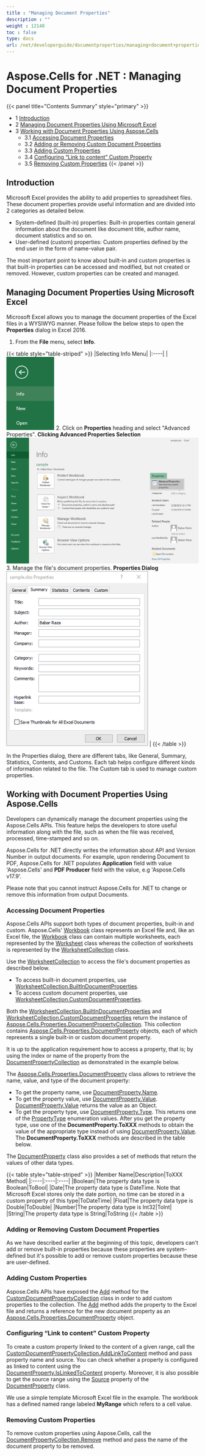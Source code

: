 ```yaml
---
title : "Managing Document Properties" 
description : "" 
weight : 12140 
toc : false
type: docs
url: /net/developerguide/documentproperties/managing+document+properties/
---
```


# Aspose.Cells for .NET : Managing Document Properties



{{< panel title="Contents Summary" style="primary" >}}
*   1 [Introduction](#introduction)
*   2 [Managing Document Properties Using Microsoft Excel](#managing-document-properties-using-microsoft-excel)
*   3 [Working with Document Properties Using Aspose.Cells](#working-with-document-properties-using-aspose.cells)
    *   3.1 [Accessing Document Properties](#accessing-document-properties)
    *   3.2 [Adding or Removing Custom Document Properties](#adding-or-removing-custom-document-properties)
    *   3.3 [Adding Custom Properties](#adding-custom-properties)
    *   3.4 [Configuring “Link to content” Custom Property](#configuring-“link-to-content”-custom-property)
    *   3.5 [Removing Custom Properties](#removing-custom-properties)
{{< /panel >}}
## Introduction

Microsoft Excel provides the ability to add properties to spreadsheet files. These document properties provide useful information and are divided into 2 categories as detailed below.

*   System-defined (built-in) properties: Built-in properties contain general information about the document like document title, author name, document statistics and so on.
*   User-defined (custom) properties: Custom properties defined by the end user in the form of name-value pair.

The most important point to know about built-in and custom properties is that built-in properties can be accessed and modified, but not created or removed. However, custom properties can be created and managed.

## Managing Document Properties Using Microsoft Excel

Microsoft Excel allows you to manage the document properties of the Excel files in a WYSIWYG manner. Please follow the below steps to open the **Properties** dialog in Excel 2016.

1.  From the **File** menu, select **Info**.
    
{{< table style="table-striped" >}}
|Selecting Info Menu|
|:----|
|        ![image](22773812.png)    2.  Click on **Properties** heading and select "Advanced Properties".        **Clicking Advanced Properties Selection**        ![image](22773813.png)    3.  Manage the file's document properties.        **Properties Dialog**        ![image](22773814.png)    |
{{< /table >}}

In the Properties dialog, there are different tabs, like General, Summary, Statistics, Contents, and Customs. Each tab helps configure different kinds of information related to the file. The Custom tab is used to manage custom properties.

## Working with Document Properties Using Aspose.Cells

Developers can dynamically manage the document properties using the Aspose.Cells APIs. This feature helps the developers to store useful information along with the file, such as when the file was received, processed, time-stamped and so on.

Aspose.Cells for .NET directly writes the information about API and Version Number in output documents. For example, upon rendering Document to PDF, Aspose.Cells for .NET populates **Application** field with value 'Aspose.Cells' and **PDF Producer** field with the value, e.g 'Aspose.Cells v17.9'.

Please note that you cannot instruct Aspose.Cells for .NET to change or remove this information from output Documents.

### Accessing Document Properties

Aspose.Cells APIs support both types of document properties, built-in and custom. Aspose.Cells' [Workbook](https://apireference.aspose.com/net/cells/aspose.cells/workbook) class represents an Excel file and, like an Excel file, the [Workbook](https://apireference.aspose.com/net/cells/aspose.cells/workbook) class can contain multiple worksheets, each represented by the [Worksheet](https://apireference.aspose.com/net/cells/aspose.cells/worksheet) class whereas the collection of worksheets is represented by the [WorksheetCollection](https://apireference.aspose.com/net/cells/aspose.cells/worksheetcollection) class.

Use the [WorksheetCollection](https://apireference.aspose.com/net/cells/aspose.cells/worksheetcollection) to access the file's document properties as described below.

*   To access built-in document properties, use [WorksheetCollection.BuiltInDocumentProperties](https://apireference.aspose.com/net/cells/aspose.cells/worksheetcollection/properties/builtindocumentproperties).
*   To access custom document properties, use [WorksheetCollection.CustomDocumentProperties](https://apireference.aspose.com/net/cells/aspose.cells/worksheetcollection/properties/customdocumentproperties).

Both the [WorksheetCollection.BuiltInDocumentProperties](https://apireference.aspose.com/net/cells/aspose.cells/worksheetcollection/properties/builtindocumentproperties) and [WorksheetCollection.CustomDocumentProperties](https://apireference.aspose.com/net/cells/aspose.cells/worksheetcollection/properties/customdocumentproperties) return the instance of [Aspose.Cells.Properties.DocumentPropertyCollection](https://apireference.aspose.com/net/cells/aspose.cells.properties/documentpropertycollection). This collection contains [Aspose.Cells.Properties.DocumentProperty](https://apireference.aspose.com/net/cells/aspose.cells.properties/documentproperty) objects, each of which represents a single built-in or custom document property.

It is up to the application requirement how to access a property, that is; by using the index or name of the property from the [DocumentPropertyCollection](https://apireference.aspose.com/net/cells/aspose.cells.properties/documentpropertycollection) as demonstrated in the example below.

  
The [Aspose.Cells.Properties.DocumentProperty](https://apireference.aspose.com/net/cells/aspose.cells.properties/documentproperty) class allows to retrieve the name, value, and type of the document property:

*   To get the property name, use [DocumentProperty.Name](https://apireference.aspose.com/net/cells/aspose.cells.properties/documentproperty/properties/name).
*   To get the property value, use [DocumentProperty.Value](https://apireference.aspose.com/net/cells/aspose.cells.properties/documentproperty/properties/value). [DocumentProperty.Value](https://apireference.aspose.com/net/cells/aspose.cells.properties/documentproperty/properties/value) returns the value as an Object.
*   To get the property type, use [DocumentProperty.Type](https://apireference.aspose.com/net/cells/aspose.cells.properties/documentproperty/properties/type). This returns one of the [PropertyType](https://apireference.aspose.com/net/cells/aspose.cells.properties/propertytype) enumeration values. After you get the property type, use one of the **DocumentProperty.ToXXX** methods to obtain the value of the appropriate type instead of using [DocumentProperty.Value](https://apireference.aspose.com/net/cells/aspose.cells.properties/documentproperty/properties/value). The **DocumentProperty.ToXXX** methods are described in the table below.

The [DocumentProperty](https://apireference.aspose.com/net/cells/aspose.cells.properties/documentproperty) class also provides a set of methods that return the values of other data types.

{{< table style="table-striped" >}}
|Member Name|Description|ToXXX Method|
|:----|:----|:----|
|Boolean|The property data type is Boolean|ToBool|
|Date|The property data type is DateTime. Note that Microsoft Excel stores only the date portion, no time can be stored in a custom property of this type|ToDateTime|
|Float|The property data type is Double|ToDouble|
|Number|The property data type is Int32|ToInt|
|String|The property data type is String|ToString
{{< /table >}}

### Adding or Removing Custom Document Properties

As we have described earlier at the beginning of this topic, developers can't add or remove built-in properties because these properties are system-defined but it's possible to add or remove custom properties because these are user-defined.

### Adding Custom Properties

Aspose.Cells APIs have exposed the [Add](https://apireference.aspose.com/net/cells/aspose.cells.properties/customdocumentpropertycollection/methods/add/index) method for the [CustomDocumentPropertyCollection](https://apireference.aspose.com/net/cells/aspose.cells.properties/customdocumentpropertycollection) class in order to add custom properties to the collection. The [Add](https://apireference.aspose.com/net/cells/aspose.cells.properties/customdocumentpropertycollection/methods/add/index) method adds the property to the Excel file and returns a reference for the new document property as an [Aspose.Cells.Properties.DocumentProperty](https://apireference.aspose.com/net/cells/aspose.cells.properties/documentproperty) object.

### Configuring “Link to content” Custom Property

To create a custom property linked to the content of a given range, call the [CustomDocumentPropertyCollection.AddLinkToContent](https://apireference.aspose.com/net/cells/aspose.cells.properties/customdocumentpropertycollection/methods/addlinktocontent) method and pass property name and source. You can check whether a property is configured as linked to content using the [DocumentProperty.IsLinkedToContent](https://apireference.aspose.com/net/cells/aspose.cells.properties/documentproperty/properties/islinkedtocontent) property. Moreover, it is also possible to get the source range using the [Source](https://apireference.aspose.com/net/cells/aspose.cells.properties/documentproperty/properties/source) property of the [DocumentProperty](https://apireference.aspose.com/net/cells/aspose.cells.properties/documentproperty) class.

We use a simple template Microsoft Excel file in the example. The workbook has a defined named range labeled **MyRange** which refers to a cell value.

### Removing Custom Properties

To remove custom properties using Aspose.Cells, call the [DocumentPropertyCollection.Remove](https://apireference.aspose.com/net/cells/aspose.cells.properties/documentpropertycollection/methods/remove) method and pass the name of the document property to be removed.

